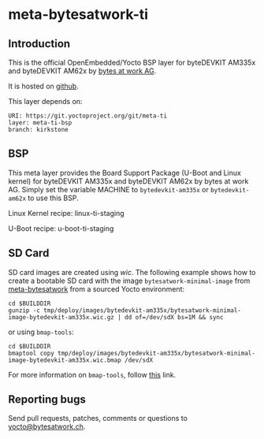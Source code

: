 # meta-bytesatwork-ti

## Introduction

This is the official OpenEmbedded/Yocto BSP layer for byteDEVKIT AM335x and byteDEVKIT AM62x by
[bytes at work AG](https://www.bytesatwork.io/).

It is hosted on [github](https://github.com/bytesatwork/meta-bytesatwork-ti.git).

This layer depends on:

	URI: https://git.yoctoproject.org/git/meta-ti
	layer: meta-ti-bsp
	branch: kirkstone

## BSP

This meta layer provides the Board Support Package (U-Boot and Linux kernel) for byteDEVKIT AM335x
and byteDEVKIT AM62x by bytes at work AG. Simply set the variable MACHINE to `bytedevkit-am335x`
or `bytedevkit-am62x` to use this BSP.

Linux Kernel recipe: linux-ti-staging

U-Boot recipe: u-boot-ti-staging

## SD Card

SD card images are created using *wic*. The following example shows how to create a bootable SD card
with the image `bytesatwork-minimal-image` from
[meta-bytesatwork](https://github.com/bytesatwork/meta-bytesatwork.git) from a sourced Yocto
environment:

	cd $BUILDDIR
	gunzip -c tmp/deploy/images/bytedevkit-am335x/bytesatwork-minimal-image-bytedevkit-am335x.wic.gz | dd of=/dev/sdX bs=1M && sync

or using `bmap-tools`:

	cd $BUILDDIR
	bmaptool copy tmp/deploy/images/bytedevkit-am335x/bytesatwork-minimal-image-bytedevkit-am335x.wic.bmap /dev/sdX

For more information on `bmap-tools`, follow [this](https://docs.yoctoproject.org/4.0/dev-manual/common-tasks.html#flashing-images-using-bmaptool) link.


## Reporting bugs

Send pull requests, patches, comments or questions to yocto@bytesatwork.ch.
